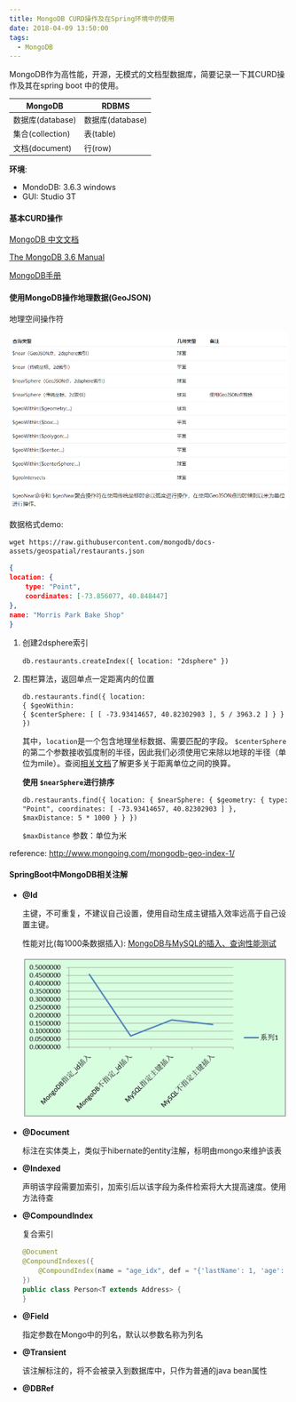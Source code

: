 ```yaml
---
title: MongoDB CURD操作及在Spring环境中的使用
date: 2018-04-09 13:50:00
tags:
  - MongoDB
---
```


MongoDB作为高性能，开源，无模式的文档型数据库，简要记录一下其CURD操作及其在spring boot 中的使用。

| MongoDB          | RDBMS            |
| ---------------- | ---------------- |
| 数据库(database) | 数据库(database) |
| 集合(collection) | 表(table)        |
| 文档(document)   | 行(row)          |

<!--more-->

**环境**:

- MondoDB:  3.6.3 windows
- GUI: Studio 3T




#### 基本CURD操作

[MongoDB 中文文档](http://www.mongoing.com/docs/)

[The MongoDB 3.6 Manual](https://docs.mongodb.com/manual/)

[MongoDB手册](https://mongodb-documentation.readthedocs.io/en/latest/)


#### 使用MongoDB操作地理数据(GeoJSON)

地理空间操作符

![1523253863147](/images/1523253863147.png)



数据格式demo:
```
wget https://raw.githubusercontent.com/mongodb/docs-assets/geospatial/restaurants.json
```

```json
{
location: {
    type: "Point",
    coordinates: [-73.856077, 40.848447]
},
name: "Morris Park Bake Shop"
}
```

1. 创建2dsphere索引

   `db.restaurants.createIndex({ location: "2dsphere" })`

2. 围栏算法，返回单点一定距离内的位置

   ```
   db.restaurants.find({ location:
   { $geoWithin:
   { $centerSphere: [ [ -73.93414657, 40.82302903 ], 5 / 3963.2 ] } } })
   ```

   其中，`location`是一个包含地理坐标数据、需要匹配的字段。
   `$centerSphere`的第二个参数接收弧度制的半径，因此我们必须使用它来除以地球的半径（单位为mile）。查阅[相关文档](https://docs.mongodb.com/manual/tutorial/calculate-distances-using-spherical-geometry-with-2d-geospatial-indexes/)了解更多关于距离单位之间的换算。

   **使用 `$nearSphere`进行排序**

   ```
   db.restaurants.find({ location: { $nearSphere: { $geometry: { type: "Point", coordinates: [ -73.93414657, 40.82302903 ] }, $maxDistance: 5 * 1000 } } })
   ```

   `$maxDistance` 参数：单位为米


reference:  http://www.mongoing.com/mongodb-geo-index-1/



#### SpringBoot中MongoDB相关注解

- **@Id**

  主键，不可重复，不建议自己设置，使用自动生成主键插入效率远高于自己设置主键。

  性能对比(每1000条数据插入): [MongoDB与MySQL的插入、查询性能测试](https://blog.csdn.net/tianyaleixiaowu/article/details/73504335)

  ![1523254943332](/images/1523254943332.png)

- **@Document**

  标注在实体类上，类似于hibernate的entity注解，标明由mongo来维护该表

- **@Indexed**

  声明该字段需要加索引，加索引后以该字段为条件检索将大大提高速度。使用方法待查

- **@CompoundIndex**

  复合索引

  ```java
  @Document
  @CompoundIndexes({
      @CompoundIndex(name = "age_idx", def = "{'lastName': 1, 'age': -1}")
  })
  public class Person<T extends Address> {
  }
  ```

- **@Field**

  指定参数在Mongo中的列名，默认以参数名称为列名

- **@Transient**

  该注解标注的，将不会被录入到数据库中，只作为普通的java bean属性

- **@DBRef**

  ​
